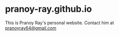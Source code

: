 # pranoy-ray.github.io

This is Pranoy Ray's personal website. Contact him at pranoyray64@gmail.com
